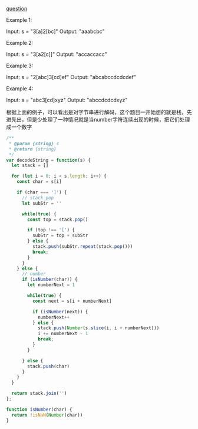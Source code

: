 [question](https://leetcode.com/problems/decode-string)

Example 1:

Input: s = "3[a]2[bc]"
Output: "aaabcbc"

Example 2:

Input: s = "3[a2[c]]"
Output: "accaccacc"

Example 3:

Input: s = "2[abc]3[cd]ef"
Output: "abcabccdcdcdef"

Example 4:

Input: s = "abc3[cd]xyz"
Output: "abccdcdcdxyz"

根据上面的例子，可以看出是对字节串进行解码，这个题目一开始想的就是栈，先进先出，但是少处理了一种情况就是当number字符连续出现的时候，把它们处理成一个数字

```js
/**
 * @param {string} s
 * @return {string}
 */
var decodeString = function(s) {
  let stack = []

  for (let i = 0; i < s.length; i++) {
    const char = s[i]

    if (char === ']') {
      // stack pop
      let subStr = ''

      while(true) {
        const top = stack.pop()

        if (top !== '[') {
          subStr = top + subStr
        } else {
          stack.push(subStr.repeat(stack.pop()))
          break;
        }
      }
    } else {
      // number
      if (isNumber(char)) {
        let numberNext = 1

        while(true) {
          const next = s[i + numberNext]

          if (isNumber(next)) {
            numberNext++
          } else {
            stack.push(Number(s.slice(i, i + numberNext)))
            i += numberNext - 1
            break;
          }
        }

      } else {
        stack.push(char)
      }
    }
  }

  return stack.join('')
};

function isNumber(char) {
  return !isNaN(Number(char))
}
```
